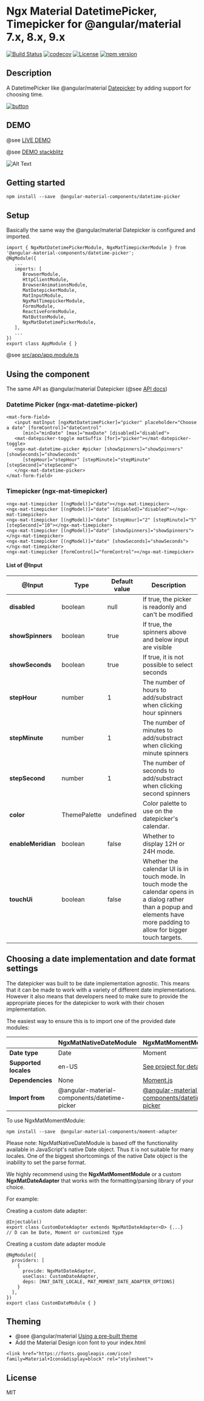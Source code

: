 # Ngx Material DatetimePicker, Timepicker for @angular/material 7.x, 8.x, 9.x

[![Build Status](https://travis-ci.com/h2qutc/angular-material-components.svg?branch=master)](https://travis-ci.com/h2qutc/angular-material-components)
[![codecov](https://codecov.io/gh/h2qutc/angular-material-components/branch/master/graph/badge.svg)](https://codecov.io/gh/h2qutc/angular-material-components)
[![License](https://img.shields.io/npm/l/angular-material-components.svg)](https://www.npmjs.com/package/angular-material-components)
[![npm version](https://badge.fury.io/js/angular-material-components.svg)](https://badge.fury.io/for/js/angular-material-components)

## Description

A DatetimePicker like @angular/material [Datepicker](https://material.angular.io/components/datepicker/overview) by adding support for choosing time.

[![button](https://www.paypalobjects.com/en_US/i/btn/btn_donate_LG.gif)](https://www.paypal.com/cgi-bin/webscr?cmd=_s-xclick&hosted_button_id=SAAY32BP5KPPC&source=url)

## DEMO

@see [LIVE DEMO](https://h2qutc.github.io/angular-material-components/)

@see [DEMO stackblitz](https://stackblitz.com/edit/demo-ngx-mat-datetime-picker)

![Alt Text](demo_datetime_picker.png)

## Getting started
```
npm install --save  @angular-material-components/datetime-picker
```

## Setup
Basically the same way the @angular/material Datepicker is configured and imported.

```
import { NgxMatDatetimePickerModule, NgxMatTimepickerModule } from '@angular-material-components/datetime-picker';
@NgModule({
   ...
   imports: [
      BrowserModule,
      HttpClientModule,
      BrowserAnimationsModule,
      MatDatepickerModule,
      MatInputModule,
      NgxMatTimepickerModule,
      FormsModule,
      ReactiveFormsModule,
      MatButtonModule,
      NgxMatDatetimePickerModule,
   ],
   ...
})
export class AppModule { }
```
@see [src/app/app.module.ts](src/app/app.module.ts)

## Using the component

The same API as @angular/material Datepicker (@see [API docs](https://material.angular.io/components/datepicker/api))

### Datetime Picker (ngx-mat-datetime-picker)

```
<mat-form-field>
   <input matInput [ngxMatDatetimePicker]="picker" placeholder="Choose a date" [formControl]="dateControl"
      [min]="minDate" [max]="maxDate" [disabled]="disabled">
   <mat-datepicker-toggle matSuffix [for]="picker"></mat-datepicker-toggle>
   <ngx-mat-datetime-picker #picker [showSpinners]="showSpinners" [showSeconds]="showSeconds"
      [stepHour]="stepHour" [stepMinute]="stepMinute" [stepSecond]="stepSecond">
   </ngx-mat-datetime-picker>
</mat-form-field>
```

### Timepicker (ngx-mat-timepicker)

```
<ngx-mat-timepicker [(ngModel)]="date"></ngx-mat-timepicker>
<ngx-mat-timepicker [(ngModel)]="date" [disabled]="disabled"></ngx-mat-timepicker>
<ngx-mat-timepicker [(ngModel)]="date" [stepHour]="2" [stepMinute]="5" [stepSecond]="10"></ngx-mat-timepicker>
<ngx-mat-timepicker [(ngModel)]="date" [showSpinners]="showSpinners"></ngx-mat-timepicker>
<ngx-mat-timepicker [(ngModel)]="date" [showSeconds]="showSeconds"></ngx-mat-timepicker>
<ngx-mat-timepicker [formControl]="formControl"></ngx-mat-timepicker>
```

#### List of @Input

| @Input        	| Type     	| Default value 	| Description                                                          	|
|---------------	|----------	|---------------	|----------------------------------------------------------------------	|
| **disabled**      	| boolean  	| null          	| If true, the picker is readonly and can't be modified                	|
| **showSpinners**  	| boolean  	| true          	| If true, the spinners above and below input are visible              	|
| **showSeconds** 	| boolean  	| true          	| If true, it is not possible to select seconds                        	|
| **stepHour**      	| number   	| 1             	| The number of hours to add/substract when clicking hour spinners     	|
| **stepMinute**    	| number   	| 1             	| The number of minutes to add/substract when clicking minute spinners 	|
| **stepSecond**    	| number   	| 1             	| The number of seconds to add/substract when clicking second spinners 	|
| **color**    	   | ThemePalette   	| undefined             	| Color palette to use on the datepicker's calendar. 	|
| **enableMeridian** | boolean   	| false             	| Whether to display 12H or 24H mode. 	|
| **touchUi**    	   | boolean   | false           | Whether the calendar UI is in touch mode. In touch mode the calendar opens in a dialog rather than a popup and elements have more padding to allow for bigger touch targets. 	|

## Choosing a date implementation and date format settings

The datepicker was built to be date implementation agnostic. This means that it can be made to work with a variety of different date implementations. However it also means that developers need to make sure to provide the appropriate pieces for the datepicker to work with their chosen implementation.

The easiest way to ensure this is to import one of the provided date modules:

|                       	| **NgxMatNativeDateModule** 	| **NgxMatMomentModule**                                                              	|
|-----------------------	|----------------------------	|-------------------------------------------------------------------------------------	|
| **Date type**         	| Date                       	| Moment                                                                              	|
| **Supported locales** 	| en-US                      	| [See project for details](https://github.com/moment/moment/tree/develop/src/locale) 	|
| **Dependencies**      	| None                       	| [Moment.js](https://momentjs.com/)                                                  	|
| **Import from**       	| @angular-material-components/datetime-picker    	| [@angular-material-components/datetime-picker](https://www.npmjs.com/package/@angular-material-components/datetime-picker)      	|

To use NgxMatMomentModule: 
   ```
   npm install --save  @angular-material-components/moment-adapter
   ```

Please note: NgxMatNativeDateModule is based off the functionality available in JavaScript's native Date object. Thus it is not suitable for many locales. One of the biggest shortcomings of the native Date object is the inability to set the parse format.

We highly recommend using the **NgxMatMomentModule** or a custom **NgxMatDateAdapter** that works with the formatting/parsing library of your choice.

For example:

Creating a custom date adapter:

```
@Injectable()
export class CustomDateAdapter extends NgxMatDateAdapter<D> {...}
// D can be Date, Moment or customized type
```

Creating a custom date adapter module
```
@NgModule({
  providers: [
    {
      provide: NgxMatDateAdapter,
      useClass: CustomDateAdapter,
      deps: [MAT_DATE_LOCALE, MAT_MOMENT_DATE_ADAPTER_OPTIONS]
    }
  ],
})
export class CustomDateModule { }
```


## Theming
- @see @angular/material [Using a pre-built theme](https://material.angular.io/guide/theming#using-a-pre-built-theme)
- Add the Material Design icon font to your index.html
```
<link href="https://fonts.googleapis.com/icon?family=Material+Icons&display=block" rel="stylesheet">
```

## License
MIT